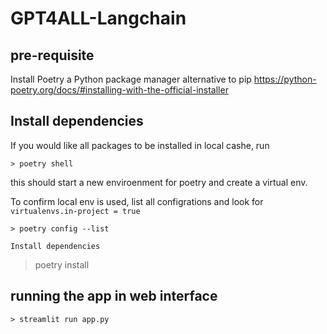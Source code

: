 # GPT4ALL-Langchain
## pre-requisite
Install Poetry a Python package manager alternative to pip
https://python-poetry.org/docs/#installing-with-the-official-installer

## Install dependencies
If you would like all packages to be installed in local cashe, run
```
> poetry shell
```

this should start a new enviroenment for poetry and create a virtual env.

To confirm local env is used, list all configrations and look for `virtualenvs.in-project = true`
```
> poetry config --list

Install dependencies
```
> poetry install

## running the app in web interface
```
> streamlit run app.py

